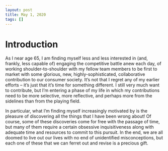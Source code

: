 ```yaml
---
layout: post
title: May 1, 2020
tags: []
---
```


# Introduction
As I near age 65, I am finding myself less and less interested in (and, frankly, less capable of) engaging the competitive battle anew each day, of working shoulder-to-shoulder with my fellow team members to be first to market with some glorious, new, highly-sophisticated, collaborative contribution to our consumer society.  It’s not that I regret any of my earlier efforts – it’s just that it’s time for something different.  I still very much want to contribute, but I’m entering a phase of my life in which my contributions need to be more selective, more reflective, and perhaps more from the sidelines than from the playing field.

In particular, what I’m finding myself increasingly motivated by is the pleasure of discovering all the things that I have been wrong about!  Of course, some of these discoveries come for free with the passage of time, but many of them require a certain obsessive inquisitiveness along with adequate time and resources to commit to this pursuit.  In the end, we are all doomed to live out our lives with no end of unidentified misconceptions, but each one of these that we can ferret out and revise is a precious gift.

